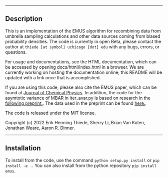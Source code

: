 -----------
Description
-----------

This is an implementation of the EMUS algorithm for recombining data 
from umbrella sampling calculations and other data sources coming from
biased probability densities.  The code is currently in open Beta,
please contact the author at `thiede [at symbol] uchicago [dot] edu` with 
any bugs, errors, or questions.

For usage and documentations, see the HTML documentation, which can be 
accessed by opening docs/html/index.html in a browser.
We are currently working on hosting the documentation online; this README
will be updated with a link once that is accomplished.

If you are using this code, please also cite the EMUS paper, which can be
found at [Journal of Chemical
Physics](http://aip.scitation.org/doi/abs/10.1063/1.4960649?journalCode=jcp).
In addition, the code for the asymtotic variance of MBAR in iter_avar.py
is based on research in the [following preprint.](https://t.co/XZwakvGI8N).
The data used in the preprint can be found [here.](https://drive.google.com/drive/folders/1BpeSdypdhxngLY9ANHV231AL1zyJ5Mmm?usp=sharing).

The code is released under the MIT license.  

Copyright (c) 2022 Erik Henning Thiede, Sherry Li, Brian Van Koten, Jonathan Weare, Aaron R. Dinner.

------------
Installation
------------

To install from the code, use the command `python setup.py install` or `pip install -e .`.  You can also install from the python repository `pip install emus`.


